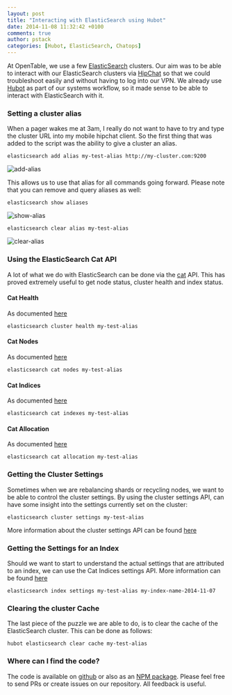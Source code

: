 ```yaml
---
layout: post
title: "Interacting with ElasticSearch using Hubot"
date: 2014-11-08 11:32:42 +0100
comments: true
author: pstack
categories: [Hubot, ElasticSearch, Chatops]
---
```

At OpenTable, we use a few [ElasticSearch]() clusters. Our aim was to be able to interact with our ElasticSearch clusters via [HipChat](http://www.hipchat.com) so that we could troubleshoot easily and without having to log into our VPN. We already use [Hubot](http://hubot.github.com) as part of our systems workflow, so it made sense to be able to interact with ElasticSearch with it. 

### Setting a cluster alias

When a pager wakes me at 3am, I really do not want to have to try and type the cluster URL into my mobile hipchat client. So the first thing that was added to the script was the ability to give a cluster an alias.

```
elasticsearch add alias my-test-alias http://my-cluster.com:9200
```

![add-alias](/images/posts/elasticsearch-add-alias.png)

This allows us to use that alias for all commands going forward. Please note that you can remove and query aliases as well:


```
elasticsearch show aliases
```

![show-alias](/images/posts/elasticsearch-show-aliases.png)

```
elasticsearch clear alias my-test-alias
```

![clear-alias](/images/posts/elasticsearch-clear-alias.png)

### Using the ElasticSearch Cat API

A lot of what we do with ElasticSearch can be done via the [cat](http://www.elasticsearch.org/guide/en/elasticsearch/reference/current/cat.html) API. This has proved extremely useful to get node status, cluster health and index status. 

#### Cat Health
As documented [here](http://www.elasticsearch.org/guide/en/elasticsearch/reference/current/cat-health.html#cat-health)

```
elasticsearch cluster health my-test-alias
```

#### Cat Nodes
As documented [here](http://www.elasticsearch.org/guide/en/elasticsearch/reference/current/cat-nodes.html)

```
elasticsearch cat nodes my-test-alias
``` 

#### Cat Indices 
As documented [here](http://www.elasticsearch.org/guide/en/elasticsearch/reference/current/cat-indices.html)

```
elasticsearch cat indexes my-test-alias
```

#### Cat Allocation
As documented [here]()

```
elasticsearch cat allocation my-test-alias
```

### Getting the Cluster Settings

Sometimes when we are rebalancing shards or recycling nodes, we want to be able to control the cluster settings. By using the cluster settings API, can have some insight into the settings currently set on the cluster:

```
elasticsearch cluster settings my-test-alias
```
More information about the cluster settings API can be found [here](http://www.elasticsearch.org/guide/en/elasticsearch/reference/current/cluster-update-settings.html#cluster-settings)

### Getting the Settings for an Index

Should we want to start to understand the actual settings that are attributed to an index, we can use the Cat Indices settings API. More information can be found [here](http://www.elasticsearch.org/guide/en/elasticsearch/reference/current/indices-get-settings.html)

```
elasticsearch index settings my-test-alias my-index-name-2014-11-07
```

### Clearing the cluster Cache

The last piece of the puzzle we are able to do, is to clear the cache of the ElasticSearch cluster. This can be done as follows:

```
hubot elasticsearch clear cache my-test-alias
```

### Where can I find the code?

The code is available on [github](https://github.com/stack72/hubot-elasticsearch) or also as an [NPM package](https://www.npmjs.org/package/hubot-elasticsearch). Please feel free to send PRs or create issues on our repository. All feedback is useful.


